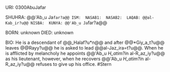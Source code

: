URI: 0300AbuJafar

SHUHRA: @@'Ab_u Ja`far?a@@
ISM: 
NASAB1: 
NASAB2: 
LAQAB: @@al-Kab_ir?u@@
NISBA: 
KUNYA: @@'Ab_u Ja`far?a@@

BORN: unknown
DIED: unknown

BIO: He is a descendant of @@_Halaf?u*n@@ and after @@*Giy_a_t?u@@ leaves @@Rayy?u@@ he is asked to lead @@al-Jaz_ira=t?u@@. When he is afflicted by melancholy he appoints @@'Ab_u *H_atim?i*n al-R_az_iy?u@@ as his lieutenant, however, when he recovers @@'Ab_u *H_atim?i*n al-R_az_iy?u@@ refuses to give up his office. #Stern
